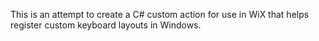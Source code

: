 This is an attempt to create a C# custom action for use in WiX
that helps register custom keyboard layouts in Windows.